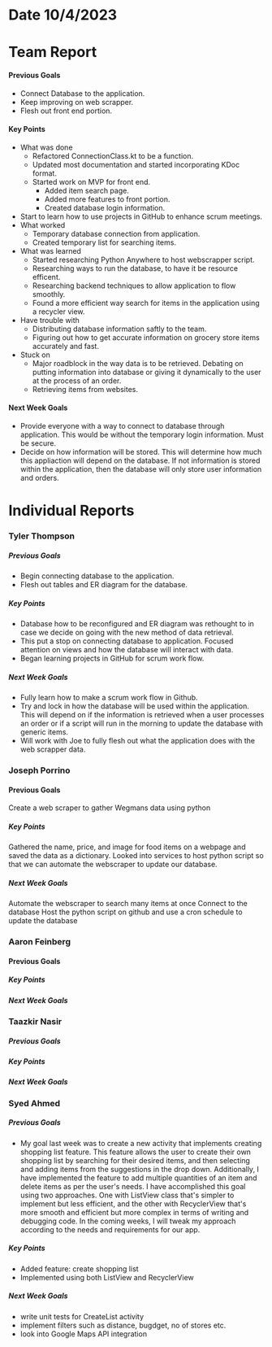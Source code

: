 # Date 10/4/2023
# Team Report

#### Previous Goals
- Connect Database to the application.
- Keep improving on web scrapper.
- Flesh out front end portion.
#### Key Points
- What was done
	- Refactored ConnectionClass.kt to be a function.
	- Updated most documentation and started incorporating KDoc format.
	- Started work on MVP for front end.
		 - Added item search page.
		 - Added more features to front portion.
		 - Created database login information.
- Start to learn how to use projects in GitHub to enhance scrum meetings.
- What worked
	- Temporary database connection from application.
	- Created temporary list for searching items.
- What was learned
	- Started researching Python Anywhere to host webscrapper script.
	- Researching ways to run the database, to have it be resource efficent.
	- Researching backend techniques to allow application to flow smoothly.
	- Found a more efficient way search for items in the application using a recycler view.
- Have trouble with
	- Distributing database information saftly to the team.
	- Figuring out how to get accurate information on grocery store items accurately and fast.
- Stuck on
	- Major roadblock in the way data is to be retrieved. Debating on putting information into database or giving it dynamically to the user at the process of an order.
	- Retrieving items from websites.
#### Next Week Goals
- Provide everyone with a way to connect to database through application. This would be without the temporary login information. Must be secure.
- Decide on how information will be stored. This will determine how much this appliaction will depend on the database. If not information is stored within the application, then the database will only store user information and orders.

# Individual Reports

### Tyler Thompson
##### Previous Goals
- Begin connecting database to the application.
- Flesh out tables and ER diagram for the database.
##### Key Points
- Database how to be reconfigured and ER diagram was rethought to in case we decide on going with the new method of data retrieval.
- This put a stop on connecting database to application. Focused attention on views and how the database will interact with data.
- Began learning projects in GitHub for scrum work flow.
##### Next Week Goals
- Fully learn how to make a scrum work flow in Github.
- Try and lock in how the database will be used within the application. This will depend on if the information is retrieved when a user processes an order or if a script will run in the morning to update the database with generic items.
- Will work with Joe to fully flesh out what the application does with the web scrapper data.

### Joseph Porrino
#### Previous Goals
 Create a web scraper to gather Wegmans data using python
##### Key Points
Gathered the name, price, and image for food items on a webpage and saved the data as a dictionary.
Looked into services to host python script so that we can automate the webscraper to update our database. 
##### Next Week Goals
Automate the webscraper to search many items at once
Connect to the database
Host the python script on github and use a cron schedule to update the database

### Aaron Feinberg
#### Previous Goals

##### Key Points

##### Next Week Goals


### Taazkir Nasir
##### Previous Goals

##### Key Points

##### Next Week Goals


### Syed Ahmed
##### Previous Goals
- My goal last week was to create a new activity that implements creating shopping list feature. This feature allows the user to create their own shopping list by searching for their desired items, and then selecting and adding items from the suggestions in the drop down. Additionally, I have implemented the feature to add multiple quantities of an item and delete items as per the user's needs. I have accomplished this goal using two approaches. One with ListView class that's simpler to implement but less efficient, and the other with RecyclerView that's more smooth and efficient but more complex in terms of writing and debugging code. In the coming weeks, I will tweak my approach according to the needs and requirements for our app.

##### Key Points
- Added feature: create shopping list
- Implemented using both ListView and RecyclerView

##### Next Week Goals
- write unit tests for CreateList activity
- implement filters such as distance, bugdget, no of stores etc.
- look into Google Maps API integration


